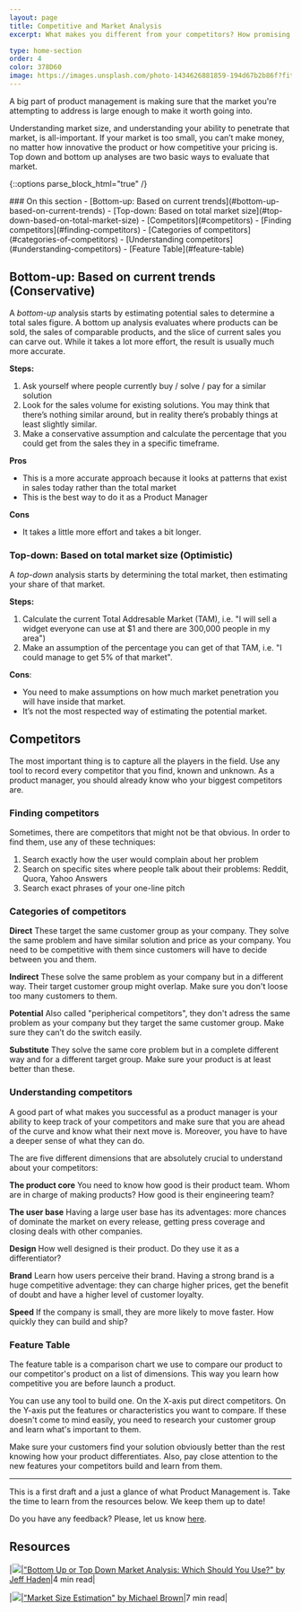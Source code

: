 ```yaml
---
layout: page
title: Competitive and Market Analysis
excerpt: What makes you different from your competitors? How promising is the market? Learn to understand the market and your competitors.

type: home-section
order: 4
color: 378D60
image: https://images.unsplash.com/photo-1434626881859-194d67b2b86f?fit=crop&w=300&q=80
---
```


A big part of product management is making sure that the market you're attempting to address is large enough to make it worth going into.

Understanding market size, and understanding your ability to penetrate that market, is all-important. If your market is too small, you can’t make money, no matter how innovative the product or how competitive your pricing is. Top down and bottom up analyses are two basic ways to evaluate that market.

{::options parse_block_html="true" /}
<div class="table-of-content">
### On this section
- [Bottom-up: Based on current trends](#bottom-up-based-on-current-trends)
- [Top-down: Based on total market size](#top-down-based-on-total-market-size)
- [Competitors](#competitors)
	- [Finding competitors](#finding-competitors)
	- [Categories of competitors](#categories-of-competitors)
	- [Understanding competitors](#understanding-competitors)
	- [Feature Table](#feature-table)

</div>

## Bottom-up: Based on current trends (Conservative)

A *bottom-up* analysis starts by estimating potential sales to determine a total sales figure. A bottom up analysis evaluates where products can be sold, the sales of comparable products, and the slice of current sales you can carve out. While it takes a lot more effort, the result is usually much more accurate.

**Steps:**
1. Ask yourself where people currently buy / solve / pay for a similar solution
2. Look for the sales volume for existing solutions. You may think that there’s nothing similar around, but in reality there’s probably things at least slightly similar.
3. Make a conservative assumption and calculate the percentage that you could get from the sales they in a specific timeframe.

**Pros**
* This is a more accurate approach because it looks at patterns that exist in sales today rather than the total market
* This is the best way to do it as a Product Manager

**Cons**
* It takes a little more effort and takes a bit longer.

### Top-down: Based on total market size (Optimistic)

A *top-down* analysis starts by determining the total market, then estimating your share of that market.

**Steps:**
1. Calculate the current Total Addresable Market (TAM), i.e. "I will sell a widget everyone can use at $1 and there are 300,000 people in my area")
2. Make an assumption of the percentage you can get of that TAM, i.e. "I could manage to get 5% of that market".

**Cons**:
* You need to make assumptions on how much market penetration you will have inside that market.
* It’s not the most respected way of estimating the potential market.

## Competitors

The most important thing is to capture all the players in the field. Use any tool to record every competitor that you find, known and unknown. As a product manager, you should already know who your biggest competitors are.

### Finding competitors

Sometimes, there are competitors that might not be that obvious. In order to find them, use any of these techniques:

1. Search exactly how the user would complain about her problem
2. Search on specific sites where people talk about their problems: Reddit, Quora, Yahoo Answers
3. Search exact phrases of your one-line pitch


### Categories of competitors

**Direct**
These target the same customer group as your company. They solve the same problem and have similar solution and price as your company. You need to be competitive with them since customers will have to decide between you and them.

**Indirect**
These solve the same problem as your company but in a different way. Their target customer group might overlap. Make sure you don't loose too many customers to them.

**Potential**
Also called "peripherical competitors", they don't adress the same problem as your company but they target the same customer group. Make sure they can’t do the switch easily.

**Substitute**
They solve the same core problem but in a complete different way and for a different target group. Make sure your product is at least better than these.

  
### Understanding competitors

A good part of what makes you successful as a product manager is your ability to keep track of your competitors and make sure that you are ahead of the curve and know what their next move is. Moreover, you have to have a deeper sense of what they can do.

The are five different dimensions that are absolutely crucial to understand about your competitors:

**The product core**
You need to know how good is their product team. Whom are in charge of making products? How good is their engineering team?

**The user base**
Having a large user base has its adventages: more chances of dominate the market on every release, getting press coverage and closing deals with other companies.

**Design**
How well designed is their product. Do they use it as a differentiator?

**Brand**
Learn how users perceive their brand. Having a strong brand is a huge competitive adventage: they can charge higher prices, get the benefit of doubt and have a higher level of customer loyalty.

**Speed**
If the company is small, they are more likely to move faster. How quickly they can build and ship?


### Feature Table

The feature table is a comparison chart we use to compare our product to our competitor's product on a list of dimensions. This way you learn how competitive you are before launch a product.

You can use any tool to build one. On the X-axis put direct competitors. On the Y-axis put the features or characteristics you want to compare. If these doesn't come to mind easily, you need to research your customer group and learn what's important to them.

<!-- image -->

Make sure your customers find your solution obviously better than the rest knowing how your product differentiates. Also, pay close attention to the new features your competitors build and learn from them.

---

This is a first draft and a just a glance of what Product Management is. Take the time to learn from the resources below. We keep them up to date!

Do you have any feedback? Please, let us know [here]().

## Resources

|![](https://img.icons8.com/ios/50/000000/notepad.png)|["Bottom Up or Top Down Market Analysis: Which Should You Use?" by Jeff Haden](https://www.inc.com/jeff-haden/bottom-up-or-top-down-market-analysis-which-should-you-use.html)|4 min read|

|![](https://img.icons8.com/ios/50/000000/notepad.png)|["Market Size Estimation" by Michael Brown](https://www.planprojections.com/projections/market-size-estimation/)|7 min read|
